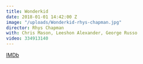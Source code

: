 ```yaml
---
title: Wonderkid
date: 2018-01-01 14:42:00 Z
image: "/uploads/Wonderkid-rhys-chapman.jpg"
director: Rhys Chapman
with: Chris Mason, Leeshon Alexander, George Russo
video: 334913140
---
```


[IMDb](https://www.imdb.com/title/tt4263096/?ref_=nv_sr_srsg_0_tt_8_nm_0_q_wonderkid)